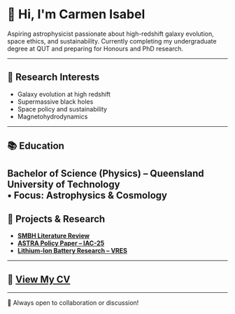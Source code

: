 # 👋 Hi, I'm Carmen Isabel

Aspiring astrophysicist passionate about high-redshift galaxy evolution, space ethics, and sustainability. Currently completing my undergraduate degree at QUT and preparing for Honours and PhD research.

---

## 🔭 Research Interests
- Galaxy evolution at high redshift  
- Supermassive black holes  
- Space policy and sustainability  
- Magnetohydrodynamics

---

## 📚 Education
**Bachelor of Science (Physics)** – Queensland University of Technology  
• Focus: Astrophysics & Cosmology  
---

## 🧪 Projects & Research
- **[SMBH Literature Review](https://github.com/carmenisabelmh/Undergrad-Astrophysics-Research-Course-Work-Paper-)**  
- **[ASTRA Policy Paper – IAC-25](https://github.com/carmenisabelmh/astra-space-policy-paper)**  
- **[Lithium-Ion Battery Research – VRES](https://github.com/carmenisabelmh/lithium-ion-vres-qut)**  

---

## 📄 [View My CV](./CarmenMartinezHarris_CV.pdf)
---

🌌 Always open to collaboration or discussion!
